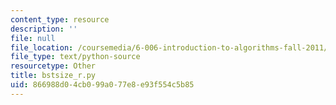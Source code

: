 ```yaml
---
content_type: resource
description: ''
file: null
file_location: /coursemedia/6-006-introduction-to-algorithms-fall-2011/866988d04cb099a077e8e93f554c5b85_bstsize_r.py
file_type: text/python-source
resourcetype: Other
title: bstsize_r.py
uid: 866988d0-4cb0-99a0-77e8-e93f554c5b85
---
```

